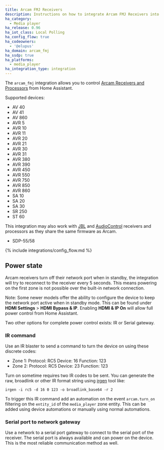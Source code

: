 ```yaml
---
title: Arcam FMJ Receivers
description: Instructions on how to integrate Arcam FMJ Receivers into Home Assistant.
ha_category:
  - Media player
ha_release: 0.96
ha_iot_class: Local Polling
ha_config_flow: true
ha_codeowners:
  - '@elupus'
ha_domain: arcam_fmj
ha_ssdp: true
ha_platforms:
  - media_player
ha_integration_type: integration
---
```


The `arcam_fmj` integration allows you to control [Arcam Receivers and Processors](https://www.arcam.co.uk/range/fmj.htm) from Home Assistant.

Supported devices:

- AV 40
- AV 41
- AV 860
- AVR 5
- AVR 10
- AVR 11
- AVR 20
- AVR 21
- AVR 30
- AVR 31
- AVR 380
- AVR 390
- AVR 450
- AVR 550
- AVR 750
- AVR 850
- AVR 860
- SA 10
- SA 20
- SA 30
- SR 250
- ST 60

This integration may also work with [JBL](https://www.jblsynthesis.com/products/electronics/) and [AudioControl](https://www.audiocontrol.com/home-audio/) receivers and processors as they share the same firmware as Arcam.

- SDP-55/58

{% include integrations/config_flow.md %}

## Power state

Arcam receivers turn off their network port when in standby, the integration will try to reconnect to the receiver every 5 seconds. This means powering on the first zone is not possible over the built-in network connection. 

Note: Some newer models offer the ability to configure the device to keep the network port active when in standby mode. This can be found under **HDMI Settings** > **HDMI Bypass & IP**. Enabling **HDMI & IP On** will allow full power control from Home Assistant.

Two other options for complete power control exists: IR or Serial gateway.

### IR command

Use an IR blaster to send a command to turn the device on using these discrete codes:

- Zone 1: Protocol: RC5 Device: 16 Function: 123
- Zone 2: Protocol: RC5 Device: 23 Function: 123

Turn on sometime requires two IR codes to be sent. You can generate the raw, broadlink or other IR format string using [irgen](https://github.com/elupus/irgen) tool like:

```shell
irgen -i rc5 -d 16 0 123 -o broadlink_base64 -r 2
```

To trigger this IR command add an automation on the event `arcam.turn_on` filtering on
the `entity_id` of the `media_player` zone entity. This can be added using device automations
or manually using normal automations.

### Serial port to network gateway

Use a network to a serial port gateway to connect to the serial port of the
receiver. The serial port is always available and can power on the device.
This is the most reliable communication method as well.
